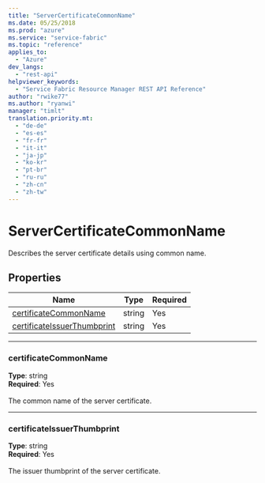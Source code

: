 ```yaml
---
title: "ServerCertificateCommonName"
ms.date: 05/25/2018
ms.prod: "azure"
ms.service: "service-fabric"
ms.topic: "reference"
applies_to: 
  - "Azure"
dev_langs: 
  - "rest-api"
helpviewer_keywords: 
  - "Service Fabric Resource Manager REST API Reference"
author: "rwike77"
ms.author: "ryanwi"
manager: "timlt"
translation.priority.mt: 
  - "de-de"
  - "es-es"
  - "fr-fr"
  - "it-it"
  - "ja-jp"
  - "ko-kr"
  - "pt-br"
  - "ru-ru"
  - "zh-cn"
  - "zh-tw"
---
```

# ServerCertificateCommonName

Describes the server certificate details using common name.

## Properties
| Name | Type | Required |
| --- | --- | --- |
| [certificateCommonName](#certificatecommonname) | string | Yes |
| [certificateIssuerThumbprint](#certificateissuerthumbprint) | string | Yes |

____
### certificateCommonName
__Type__: string <br/>
__Required__: Yes<br/>
<br/>
The common name of the server certificate.

____
### certificateIssuerThumbprint
__Type__: string <br/>
__Required__: Yes<br/>
<br/>
The issuer thumbprint of the server certificate.
